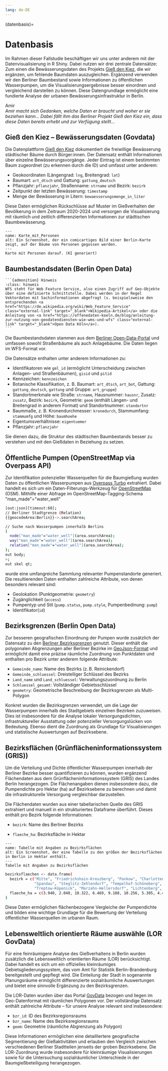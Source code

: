 ```yaml
---
lang: de-DE
---
```


(datenbasis)=
# Datenbasis

Im Rahmen dieser Fallstudie beschäftigen wir uns unter anderem mit der Datenvisualisierung in R Shiny. Dabei nutzen wir drei zentrale Datensätze: Zum einen die Bewässerungsdaten des Projekts <a href="https://citylab-berlin.org/en/projects/giessdenkiez/" class="external-link" target="_blank">Gieß den Kiez</a>, die wir ergänzen, um fehlende Baumdaten auszugleichen. Ergänzend verwenden wir den Berliner Baumbestand sowie Informationen zu öffentlichen Wasserpumpen, um die Visualisierungsergebnisse besser einordnen und vergleichend darstellen zu können. Diese Datengrundlage ermöglicht eine fundierte Analyse der urbanen Bewässerungsinfrastruktur in Berlin.

Amir  
*Amir macht sich Gedanken, welche Daten er braucht und woher er sie beziehen kann... Dabei fällt ihm das Berliner Projekt Gieß den Kiez ein, dass diese Daten bereits erhebt und zur Verfügung stellt...*

## Gieß den Kiez – Bewässerungsdaten (Govdata)

Die Datenplattform <a href="https://www.govdata.de/suche/daten/giess-den-kiez-nutzungsdaten" class="external-link" target="_blank">Gieß den Kiez</a> dokumentiert die freiwillige Bewässerung städtischer Bäume durch Bürger:innen. Der Datensatz enthält Informationen über einzelne Bewässerungsvorgänge.
Jeder Eintrag ist einem bestimmten Baum zugeordnet (zu erkennen durch die ID) und umfasst unter anderem:

- Geokoordinaten (Längengrad: ``lng``, Breitengrad: ``lat``)
- Baumart: ``art_dtsch`` und Gattung: ``gattung_deutsch``
- Pflanzjahr: ``pflanzjahr``, Straßenname: ``strname`` und Bezirk: ``bezirk``
- Zeitpunkt der letzten Bewässerung: ``timestamp`` 
- Menge der Bewässerung in Litern: ``bewaesserungsmenge_in_liter``

Diese Daten ermöglichen Rückschlüsse auf Muster im Gießverhalten der Bevölkerung in dem Zeitraum 2020-2024 und versorgen die Visualisierung mit räumlich und zeitlich differenzierten Informationen zur städtischen Baumbewässerung.


```{figure} /assets/Karte_mit_Personen.png
---
name: Karte_mit_Personen
alt: Ein Screenshot, der ein comicartiges Bild einer Berlin-Karte zeigt, auf der Bäume von Personen gegossen werden.
---
Karte mit Personen darauf. (KI generiert)
```

## Baumbestandsdaten (Berlin Open Data)

````{margin}
```{admonition} Hinweis
:class: hinweis
WFS steht für Web Feature Service, also einen Zugriff auf Geo-Objekte über eine definierte Schnittstelle. Dabei werden in der Regel Vektordaten mit Sachinformationen abgefragt (s. beispielsweise den entsprechenden <a href="https://de.wikipedia.org/wiki/Web_Feature_Service" class="external-link" target="_blank">Wikipedia-Artikel</a> oder die Anleitung von <a href="https://offenedaten-koeln.de/blog/anleitung-zur-nutzung-von-geodatendiensten-wie-wms-und-wfs" class="external-link" target="_blank">Open Data Köln</a>).
```
````
Die Baumbestandsdaten stammen aus dem <a href="https://daten.berlin.de/" class="external-link" target="_blank">Berliner Open-Data-Portal</a> und umfassen sowohl Straßenbäume als auch Anlagebäume. Die Daten liegen im WFS-Format vor. 

Die Datensätze enthalten unter anderem Informationen zu:
- Identifikatoren wie ``gml_id`` (ermöglicht Unterscheidung zwischen Anlagen- und Straßenbäumen), ``gisid`` und ``pitid``
- Kennzeichen: ``kennzeichen``
- Botanische Klassifikation, z. B. Baumart: ``art_dtsch``, ``art_bot``, Gattung: ``gattung_deutsch``, ``gattung`` und Gruppe: ``art_gruppe``)
- Standortmerkmale wie Straße: ``strname``, Hausnummer: ``hausnr``, Zusatz: ``zusatz``, Bezirk: ``bezirk``, Geometrie: ``geom`` (enthält Längen- und Breitengrad in anderem Format) und Standortnummer: ``standortnr``
- Baummaße, z. B. Kronendurchmesser: ``kronedurch``, Stammumfang: ``stammumfg`` und Höhe: ``baumhoehe``
- Eigentumsverhältnisse: ``eigentuemer``
- Pflanzjahr: ``pflanzjahr``

Sie dienen dazu, die Struktur des städtischen Baumbestands besser zu verstehen und mit den Gießdaten in Beziehung zu setzen.

## Öffentliche Pumpen (OpenStreetMap via Overpass API)

Zur Identifikation potenzieller Wasserquellen für die Baumgießung wurden Daten zu öffentlichen Wasserpumpen aus <a href="https://overpass-turbo.eu/" class="external-link" target="_blank">Overpass Turbo</a> extrahiert. Dabei handelt es sich um ein Daten-Filterungs-Werkzeug für <a href="https://www.openstreetmap.org/" class="external-link" target="_blank">OpenStreetMap</a> (OSM). Mithilfe einer Abfrage im OpenStreetMap-Tagging-Schema "man_made"="water_well" 

```bash
[out:json][timeout:60];
// Berliner Stadtgrenze (Relation)
{{geocodeArea:Berlin}}->.searchArea;

// Suche nach Wasserpumpen innerhalb Berlins
(
  node["man_made"="water_well"](area.searchArea);
  way["man_made"="water_well"](area.searchArea);
  relation["man_made"="water_well"](area.searchArea);
);
out body;
>;
out skel qt;
```

wurde eine umfangreiche Sammlung relevanter Pumpenstandorte generiert. Die resultierenden Daten enthalten zahlreiche Attribute, von denen besonders relevant sind:

- Geolokation (Punktgeometrie: ``geometry``)
- Zugänglichkeit (``access``)
- Pumpentyp und Stil (``pump.status``, ``pump.style``, Pumpenbedinung: ``pump``)
- Identifikator(``id``)

## Bezirksgrenzen (Berlin Open Data)

Zur besseren geografischen Einordnung der Pumpen wurde zusätzlich der Datensatz zu den <a href="https://daten.odis-berlin.de/de/dataset/bezirksgrenzen/" class="external-link" target="_blank">Berliner Bezirksgrenzen</a> genutzt. Dieser enthält die polygonalen Abgrenzungen aller Berliner Bezirke im <a href="https://de.wikipedia.org/wiki/GeoJSON" class="external-link" target="_blank">GeoJson-Format</a> und ermöglicht damit eine präzise räumliche Zuordnung von Punktdaten und enthalten pro Bezirk unter anderem folgende Attribute:
- ``Gemeinde_name``: Name des Bezirks (z. B. Reinickendorf)
- ``Gemeinde_schluessel``: Dreistelliger Schlüssel des Bezirks
- ``Land_name`` und ``Land_schluessel``: Verwaltungszuordnung zu Berlin
- ``Schluessel_gesamt``: Vollständiger Gebietsschlüssel
- ``geometry``: Geometrische Beschreibung der Bezirksgrenzen als Multi-Polygon

Konkret wurden die Bezirksgrenzen verwendet, um die Lage der Wasserpumpen innerhalb des Stadtgebiets einzelnen Bezirken zuzuweisen. Dies ist insbesondere für die Analyse lokaler Versorgungsdichten, infrastruktureller Ausstattung oder potenzieller Versorgungslücken von Bedeutung. Ebenso dient die Zuordnung als Grundlage für Visualisierungen und statistische Auswertungen auf Bezirksebene.

## Bezirksflächen (Grünflächeninformationssystem (GRIS)) 
Um die Verteilung und Dichte öffentlicher Wasserpumpen innerhalb der Berliner Bezirke besser quantifizieren zu können, wurden ergänzend Flächendaten aus dem Grünflächeninformationssystem (GRIS) des Landes Berlin herangezogen. Die Flächenangaben dienen insbesondere dazu, die Pumpendichte pro Hektar (ha) auf Bezirksebene zu berechnen und damit die infrastrukturelle Versorgung vergleichbar darzustellen.

Die Flächendaten wurden aus einer tabellarischen Quelle des GRIS extrahiert und manuell in ein strukturiertes Dataframe überführt. Dieses enthält pro Bezirk folgende Informationen:

- ``bezirk``: Name des Berliner Bezirks

- ``flaeche_ha``: Bezirksfläche in Hektar

```{figure} /assets/Bezirksfläche.png
---
name: Tabelle mit Angaben zu Bezirksflächen
alt: Ein Screenshot, der eine Tabelle zu den größen der Bezirksflächen in Berlin in Hektar enthält.
---
Tabelle mit Angaben zu Bezirksflächen
```

```bash
bezirksflaechen <- data.frame(
  bezirk = c("Mitte", "Friedrichshain-Kreuzberg", "Pankow", "Charlottenburg-Wilmersdorf",
             "Spandau", "Steglitz-Zehlendorf", "Tempelhof-Schöneberg", "Neukölln",
             "Treptow-Köpenick", "Marzahn-Hellersdorf", "Lichtenberg", "Reinickendorf"),
  flaeche_ha = c(3.940, 2.040, 10.322, 6.469, 9.188, 10.256, 5.305, 4.493, 16.773, 6.182, 5.212, 8.932)
)
```

Diese Daten ermöglichen flächenbezogene Vergleiche der Pumpendichte und bilden eine wichtige Grundlage für die Bewertung der Verteilung öffentlicher Wasserquellen im urbanen Raum.

## Lebensweltlich orientierte Räume auswähle (LOR GovData)
 Für eine feinräumigere Analyse des Gießverhaltens in Berlin wurden zusätzlich die Lebensweltlich orientierten Räume (LOR) berücksichtigt. Dabei handelt es sich um ein offizielles kleinräumiges Gebietsgliederungssystem, das vom Amt für Statistik Berlin-Brandenburg bereitgestellt und gepflegt wird. Die Einteilung der Stadt in sogenannte Planungsräume ermöglicht differenzierte sozialräumliche Auswertungen und bietet eine sinnvolle Ergänzung zu den Bezirksgrenzen.

Die LOR-Daten wurden über das Portal <a href="https://www.govdata.de/suche/daten/lebensweltlich-orientierte-raume-lor-01-01-2019" class="external-link" target="_blank">GovData</a> bezogen und liegen im Geo-Datenformat mit räumlichen Polygonen vor. Der vollständige Datensatz enthält zahlreiche Attribute – für unsere Analyse relevant sind insbesondere:

- ``bzr_id``: ID des Bezirksregionsraums
- ``bzr_name``: Name des Bezirksregionsraums
- ``geom``: Geometrie (räumliche Abgrenzung als Polygon)

Diese Informationen ermöglichen eine detailliertere geografische Segmentierung der Gießaktivitäten und erlauben den Vergleich zwischen verschiedenen Berliner Stadtteilen jenseits der groben Bezirksebene. Die LOR-Zuordnung wurde insbesondere für kleinräumige Visualisierungen sowie für die Untersuchung sozialräumlicher Unterschiede in der Baumgießbeteiligung herangezogen.

